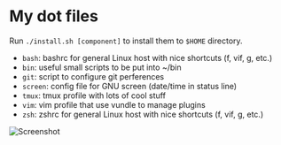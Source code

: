 My dot files
============

Run `./install.sh [component]` to install them to `$HOME` directory.

- `bash`: bashrc for general Linux host with nice shortcuts (f, vif, g, etc.)
- `bin`: useful small scripts to be put into ~/bin
- `git`: script to configure git perferences
- `screen`: config file for GNU screen (date/time in status line)
- `tmux`: tmux profile with lots of cool stuff
- `vim`: vim profile that use vundle to manage plugins
- `zsh`: zshrc for general Linux host with nice shortcuts (f, vif, g, etc.)

![Screenshot](https://raw.github.com/ymattw/profiles/gh-pages/img/profiles.png)
